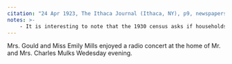 ```yaml
---
citation: "24 Apr 1923, The Ithaca Journal (Ithaca, NY), p9, newspapers.com"
notes: >-
    - It is interesting to note that the 1930 census asks if households have a "Radio set" and Emily does not indicate that she owns one.
---
```

Mrs. Gould and Miss Emily Mills enjoyed a radio concert at the home of Mr. and Mrs. Charles Mulks Wedesday evening. 